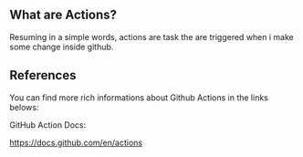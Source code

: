 ## What are Actions?

Resuming in a simple words, actions are task the are triggered when i make some change inside github.

## References

You can find more rich informations about Github Actions in the links belows:

GitHub Action Docs:

https://docs.github.com/en/actions
